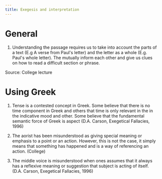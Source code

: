 ```yaml
---
title: Exegesis and interpretation
---
```


# General

1. Understanding the passage requires us to take into account the parts of a text (E.g A verse from Paul's letter) and the letter as a whole (E.g. Paul's whole letter). The mutually inform each other and give us clues on how to read a difficult section or phrase. 

Source: College lecture

# Using Greek

1. Tense is a contested concept in Greek. Some believe that there is no time component in Greek and others that time is only relevant in the in the indicative mood and other. Some believe that the fundamental semantic force of Greek is aspect (D.A. Carson, Exegetical Fallacies, 1996)

2. The aorist has been misunderstood as giving special meaning or emphasis to a point or an action. However, this is not the case, it simply means that something has happened and is a way of referencing an action. (College)

3. The middle voice is misunderstood when ones assumes that it always has a reflexive meaning or suggestion that subject is acting of itself. (D.A. Carson, Exegetical Fallacies, 1996)



